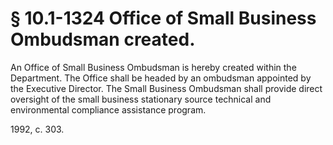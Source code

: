 # § 10.1-1324 Office of Small Business Ombudsman created.

<p>An Office of Small Business Ombudsman is hereby created within the Department. The Office shall be headed by an ombudsman appointed by the Executive Director. The Small Business Ombudsman shall provide direct oversight of the small business stationary source technical and environmental compliance assistance program.</p><p>1992, c. 303.</p>